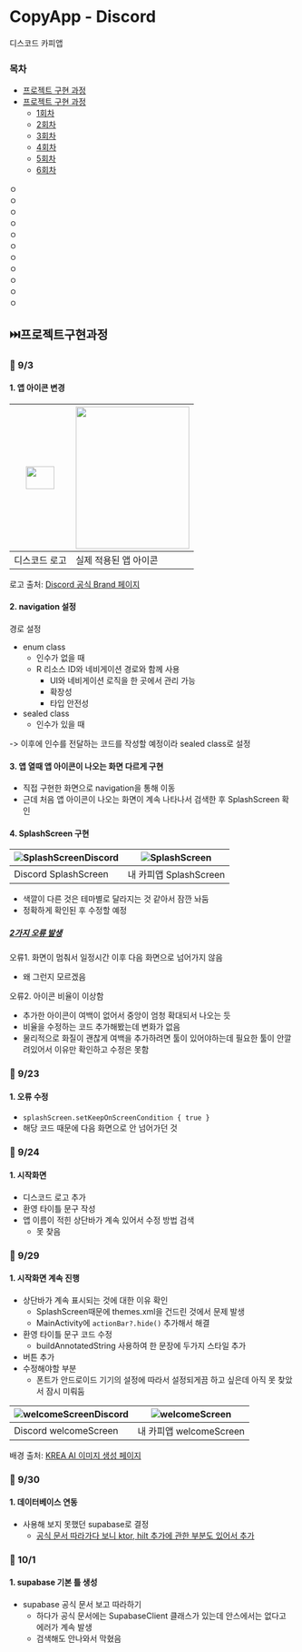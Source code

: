 # CopyApp - Discord
디스코드 카피앱

### 목차  
- [프로젝트 구현 과정](#프로젝트구현과정)
- [프로젝트 구현 과정](#-프로젝트-구현-과정)
  - [1회차](#-93)
  - [2회차](#-923)
  - [3회차](#-924)
  - [4회차](#-929)
  - [5회차](#-930)
  - [6회차](#-101)

ㅇ  
ㅇ  
ㅇ  
ㅇ  
ㅇ  
ㅇ  
ㅇ  
ㅇ  
ㅇ  
ㅇ  
ㅇ  














## ⏭️프로젝트구현과정
### 📌 9/3
#### 1. 앱 아이콘 변경

|<img src="https://github.com/user-attachments/assets/2bb08a21-15f1-4eb3-a66f-bcb23de2ff92" width="50" height="40"/>|<img src="https://github.com/user-attachments/assets/f5664cd9-63b8-479a-9d59-385dd5156ce1" width="200" height="250"/>|
|---|---|
|디스코드 로고|실제 적용된 앱 아이콘|

로고 출처: [Discord 공식 Brand 페이지](https://discord.com/branding)

#### 2. navigation 설정

경로 설정
- enum class
  - 인수가 없을 때
  - R 리소스 ID와 네비게이션 경로와 함께 사용
    - UI와 네비게이션 로직을 한 곳에서 관리 가능
    - 확장성
    - 타입 안전성
- sealed class
  - 인수가 있을 때
    
-> 이후에 인수를 전달하는 코드를 작성할 예정이라 sealed class로 설정 

#### 3. 앱 열때 앱 아이콘이 나오는 화면 다르게 구현

- 직접 구현한 화면으로 navigation을 통해 이동
- 근데 처음 앱 아이콘이 나오는 화면이 계속 나타나서 검색한 후 SplashScreen 확인

#### 4. SplashScreen 구현

|![SplashScreenDiscord](https://github.com/user-attachments/assets/043405da-ac32-488e-8f8f-f0b785a1a23b)|![SplashScreen](https://github.com/user-attachments/assets/3d640e21-cc55-4faf-b798-31a15d470e5c)|
|---|---|
|Discord SplashScreen|내 카피앱 SplashScreen|
- 색깔이 다른 것은 테마별로 달라지는 것 같아서 잠깐 놔둠
- 정확하게 확인된 후 수정할 예정

##### [2가지 오류 발생](https://github.com/21dbwls12/CopyAppDiscord/commit/3173bfe4d2fe3cc10ebc1ae7e4dfe372058e11b6)

오류1. 화면이 멈춰서 일정시간 이후 다음 화면으로 넘어가지 않음
- 왜 그런지 모르겠음
  
오류2. 아이콘 비율이 이상함
- 추가한 아이콘이 여백이 없어서 중앙이 엄청 확대되서 나오는 듯
- 비율을 수정하는 코드 추가해봤는데 변화가 없음
- 물리적으로 화질이 괜찮게 여백을 추가하려면 툴이 있어야하는데 필요한 툴이 안깔려있어서 이유만 확인하고 수정은 못함

### 📌 9/23
#### 1. 오류 수정
- ```splashScreen.setKeepOnScreenCondition { true }```
- 해당 코드 때문에 다음 화면으로 안 넘어가던 것

### 📌 9/24
#### 1. 시작화면
- 디스코드 로고 추가
- 환영 타이틀 문구 작성
- 앱 이름이 적힌 상단바가 계속 있어서 수정 방법 검색
  - 못 찾음

### 📌 9/29
#### 1. 시작화면 계속 진행
- 상단바가 계속 표시되는 것에 대한 이유 확인
  - SplashScreen때문에 themes.xml을 건드린 것에서 문제 발생
  - MainActivity에 ```actionBar?.hide()``` 추가해서 해결
- 환영 타이틀 문구 코드 수정
  - buildAnnotatedString 사용하여 한 문장에 두가지 스타일 추가
- 버튼 추가
- 수정해야할 부분
  - 폰트가 안드로이드 기기의 설정에 따라서 설정되게끔 하고 싶은데 아직 못 찾았서 잠시 미뤄둠

|![welcomeScreenDiscord](https://github.com/user-attachments/assets/078c0013-f42a-4626-abf2-3f45cbe5daa2)|![welcomeScreen](https://github.com/user-attachments/assets/a2cd8e4a-1e37-4455-b56e-f8ce92f2d4ae)|
|---|---|
|Discord welcomeScreen|내 카피앱 welcomeScreen|

배경 출처: [KREA AI 이미지 생성 페이지](https://www.krea.ai/apps/image/flux)

### 📌 9/30
#### 1. 데이터베이스 연동
- 사용해 보지 못했던 supabase로 결정
  - [공식 문서 따라가다 보니 ktor, hilt 추가에 관한 부분도 있어서 추가](https://github.com/21dbwls12/CopyAppDiscord/commit/1798abdf3ffdaf27b9e4245e2e79fe802712b883)

### 📌 10/1
#### 1. supabase 기본 틀 생성
- supabase 공식 문서 보고 따라하기
  - 하다가 공식 문서에는 SupabaseClient 클래스가 있는데 안스에서는 없다고 에러가 계속 발생
  - 검색해도 안나와서 막혔음



